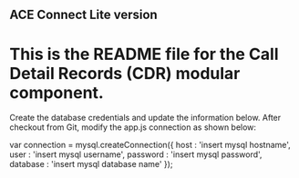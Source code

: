 ## ACE Connect Lite version
# This is the README file for the Call Detail Records (CDR) modular component.

Create the database credentials and update the information below. After checkout from Git, modify the app.js connection as shown below:

var connection = mysql.createConnection({
  host     : 'insert mysql hostname',
  user     : 'insert mysql username',
  password : 'insert mysql password',
  database : 'insert mysql database name'
});
